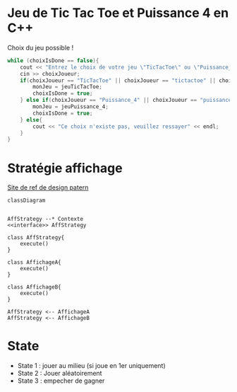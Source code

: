 # Jeu de Tic Tac Toe et Puissance 4 en C++

Choix du jeu possible !
```cpp
while (choixIsDone == false){
    cout << "Entrez le choix de votre jeu \"TicTacToe\" ou \"Puissance_4\"" << endl;
    cin >> choixJoueur;
    if(choixJoueur == "TicTacToe" || choixJoueur == "tictactoe" || choixJoueur == "ticTacToe" || choixJoueur == "TictacToe" || choixJoueur = "TicTactoe"){
        monJeu = jeuTicTacToe;
        choixIsDone = true;
    } else if(choixJoueur == "Puissance_4" || choixJoueur == "puissance_4" || choixJoueur == "Puissance4" || choixJoueur == "puissance4"){
        monJeu = jeuPuissance_4;
        choixIsDone = true;
    } else{
        cout << "Ce choix n'existe pas, veuillez ressayer" << endl;
    }
}
```

# Stratégie affichage

[Site de ref de design patern](https://refactoring.guru/fr)

```mermaid
classDiagram


AffStrategy --* Contexte
<<interface>> AffStrategy

class AffStrategy{
    execute()
}

class AffichageA{
    execute()
}

class AffichageB{
    execute()
}

AffStrategy <-- AffichageA
AffStrategy <-- AffichageB

```
# State

- State 1 : jouer au milieu (si joue en 1er uniquement)
- State 2 : Jouer aléatoirement
- State 3 : empecher de gagner
